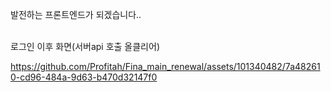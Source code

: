발전하는 프론트엔드가 되겠습니다..

<Br> 로그인 이후 화면(서버api 호출 올클리어) <br>

https://github.com/Profitah/Fina_main_renewal/assets/101340482/7a482610-cd96-484a-9d63-b470d32147f0

